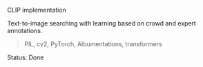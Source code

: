   CLIP implementation
  
  Text-to-image searching with learning based on crowd and expert annotations.

  > PIL, cv2, PyTorch, Albumentations, transformers
  
  Status: Done
